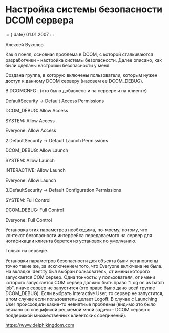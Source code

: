 Настройка системы безопасности DCOM сервера
===========================================

::: {.date}
01.01.2007
:::

Алексей Вуколов

Как я понял, основная проблема в DCOM, с которой сталкиваются
разработчики - настройка системы безопасности. Далее описано, как были
сделаны настройки безопасности у меня.

Создана группа, в которую включены пользователи, которым нужен доступ к
данному DCOM серверу (назовем ее DCOM\_DEBUG).

В DCOMCNFG : (это было добавлено и на сервере и на клиенте)

DefaultSecurity -\> Default Access Permissions

DCOM\_DEBUG: Allow Access

SYSTEM: Allow Access

Everyone: Allow Access

2.DefaultSecurity -\> Default Launch Permissions

DCOM\_DEBUG: Allow Launch

SYSTEM: Allow Launch

INTERACTIVE: Allow Launch

Everyone: Allow Launch

3.DefaultSecurity -\> Default Configuration Permissions

SYSTEM: Full Control

DCOM\_DEBUG: Full Control

Everyone: Full Control

Установка этих параметров необходима, по-моему, потому, что контекст
безопасности интерфейса передаваемого на сервер для нотификации клиента
берется из установок по умолчанию.

Только на сервере.

Установки параметров безопасности для объекта были установлены точно
такие же, за исключением того, что Everyone включена не была. На вкладке
Identity был выбран пользователь, от имени которого запускается COM
сервер. Одна тонкость: у пользователя, от имени которого запускается COM
сервер должно быть право \"Log on as batch job\", иначе сервер не
запустится (это право было дано всей группе DCOM\_DEBUG). Если выбрать
Interactive User, то сервер не запустится, в том случае если
пользователь делает Logoff. В случае с Launching User происходили
какие-то невнятные проблемы (видимо это было связано со спецификой
решаемой мной задачи - DCOM сервер с поддержкой множественных клиентских
соединений).

<https://www.delphikingdom.com>
